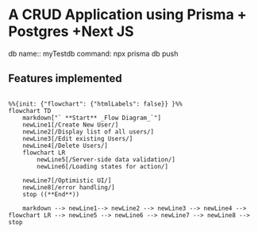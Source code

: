 # A CRUD Application using Prisma + Postgres +Next JS

db name:: myTestdb
command: npx prisma db push

## Features implemented

```mermaid

%%{init: {"flowchart": {"htmlLabels": false}} }%%
flowchart TD
    markdown["` **Start** _Flow Diagram_`"]
    newLine1[/Create New User/]
    newLine2[/Display list of all users/]
    newLine3[/Edit existing Users/]
    newLine4[/Delete Users/]
    flowchart LR
        newLine5[/Server-side data validation/]
        newLine6[/Loading states for action/]
    
    newLine7[/Optimistic UI/]
    newLine8[/error handling/]
    stop ((**End**))
    
    markdown --> newLine1--> newLine2 --> newLine3 --> newLine4 --> flowchart LR --> newLine5 --> newLine6 --> newLine7 --> newLine8 --> stop


```